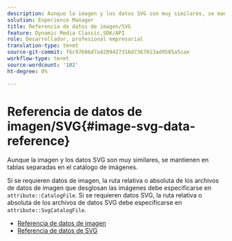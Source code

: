 ```yaml
---
description: Aunque la imagen y los datos SVG son muy similares, se mantienen en tablas separadas en el catálogo de imágenes.
solution: Experience Manager
title: Referencia de datos de imagen/SVG
feature: Dynamic Media Classic,SDK/API
role: Desarrollador, profesional empresarial
translation-type: tm+mt
source-git-commit: f6c97606d7a4209427316d7367013ad9585a5cae
workflow-type: tm+mt
source-wordcount: '102'
ht-degree: 0%

---
```



# Referencia de datos de imagen/SVG{#image-svg-data-reference}

Aunque la imagen y los datos SVG son muy similares, se mantienen en tablas separadas en el catálogo de imágenes.

Si se requieren datos de imagen, la ruta relativa o absoluta de los archivos de datos de imagen que desglosan las imágenes debe especificarse en `attribute::CatalogFile`. Si se requieren datos SVG, la ruta relativa o absoluta de los archivos de datos SVG debe especificarse en `attribute::SvgCatalogFile`.

* [Referencia de datos de imagen](c-image-data-reference/c-image-data-reference.md)
* [Referencia de datos de SVG](c-svg-data-reference/c-svg-data-reference.md)

